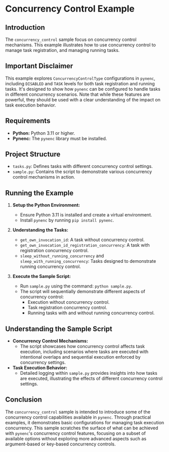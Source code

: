 # Concurrency Control Example

## Introduction
The `concurrency_control` sample focus on concurrency control mechanisms. This example illustrates how to use concurrency control to manage task registration, and managing running tasks.

## Important Disclaimer
This example explores `ConcurrencyControlType` configurations in `pynenc`, including `DISABLED` and `TASK` levels for both task registration and running tasks. It's designed to show how `pynenc` can be configured to handle tasks in different concurrency scenarios. Note that while these features are powerful, they should be used with a clear understanding of the impact on task execution behavior.

## Requirements
- **Python:** Python 3.11 or higher.
- **Pynenc:** The `pynenc` library must be installed.

## Project Structure
- `tasks.py`: Defines tasks with different concurrency control settings.
- `sample.py`: Contains the script to demonstrate various concurrency control mechanisms in action.

## Running the Example
1. **Setup the Python Environment:**
   - Ensure Python 3.11 is installed and create a virtual environment.
   - Install `pynenc` by running `pip install pynenc`.

2. **Understanding the Tasks:**
   - `get_own_invocation_id`: A task without concurrency control.
   - `get_own_invocation_id_registration_concurrency`: A task with registration concurrency control.
   - `sleep_without_running_concurrency` and `sleep_with_running_concurrency`: Tasks designed to demonstrate running concurrency control.

3. **Execute the Sample Script:**
   - Run `sample.py` using the command: `python sample.py`.
   - The script will sequentially demonstrate different aspects of concurrency control:
     - Execution without concurrency control.
     - Task registration concurrency control.
     - Running tasks with and without running concurrency control.

## Understanding the Sample Script
- **Concurrency Control Mechanisms:**
  - The script showcases how concurrency control affects task execution, including scenarios where tasks are executed with intentional overlaps and sequential execution enforced by concurrency settings.
- **Task Execution Behavior:**
  - Detailed logging within `sample.py` provides insights into how tasks are executed, illustrating the effects of different concurrency control settings.

## Conclusion
The `concurrency_control` sample is intended to introduce some of the concurrency control capabilities available in `pynenc`. Through practical examples, it demonstrates basic configurations for managing task execution concurrency. This sample scratches the surface of what can be achieved with `pynenc`'s concurrency control features, focusing on a subset of available options without exploring more advanced aspects such as argument-based or key-based concurrency controls.
